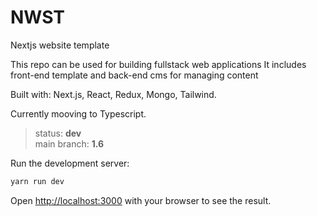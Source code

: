 # NWST
Nextjs website template 

This repo can be used for building fullstack web applications
It includes front-end template and back-end cms for managing content

Built with: Next.js, React, Redux, Mongo, Tailwind.

Currently mooving to Typescript.

> status: **dev**  
> main branch: **1.6**

Run the development server:

```bash
yarn run dev
```

Open [http://localhost:3000](http://localhost:3000) with your browser to see the result.

